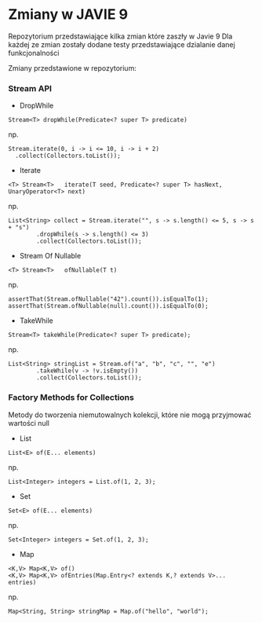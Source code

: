 # Zmiany w JAVIE 9
Repozytorium przedstawiające kilka zmian które zaszły w Javie 9
Dla każdej ze zmian zostały dodane testy przedstawiające dzialanie danej funkcjonalności

Zmiany przedstawione w repozytorium:
### Stream API ###
* DropWhile
```
Stream<T> dropWhile(Predicate<? super T> predicate)
```
np.
```
Stream.iterate(0, i -> i <= 10, i -> i + 2)
  .collect(Collectors.toList());
```
* Iterate
```
<T> Stream<T>	iterate(T seed, Predicate<? super T> hasNext, UnaryOperator<T> next)
```
np.
```
List<String> collect = Stream.iterate("", s -> s.length() <= 5, s -> s + "s")
        .dropWhile(s -> s.length() <= 3)
        .collect(Collectors.toList());
```
* Stream Of Nullable
```
<T> Stream<T>	ofNullable(T t)
```
np.
```
assertThat(Stream.ofNullable("42").count()).isEqualTo(1);
assertThat(Stream.ofNullable(null).count()).isEqualTo(0);
```
* TakeWhile
```
Stream<T> takeWhile(Predicate<? super T> predicate);
```
np.
```
List<String> stringList = Stream.of("a", "b", "c", "", "e")
        .takeWhile(v -> !v.isEmpty())
        .collect(Collectors.toList());
```
### Factory Methods for Collections ###
Metody do tworzenia niemutowalnych kolekcji, które nie mogą przyjmować wartości null
* List
```
List<E> of(E... elements)
```
np.
```
List<Integer> integers = List.of(1, 2, 3);
```
* Set
```
Set<E> of(E... elements)
```
np.
```
Set<Integer> integers = Set.of(1, 2, 3);
```
* Map
```
<K,V> Map<K,V> of()
<K,V> Map<K,V> ofEntries​(Map.Entry<? extends K,? extends V>... entries)
```
np.
```
Map<String, String> stringMap = Map.of("hello", "world");
```
